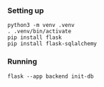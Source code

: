 ### Setting up
```
python3 -m venv .venv
. .venv/bin/activate
pip install flask
pip install flask-sqlalchemy
```

### Running
```
flask --app backend init-db
```